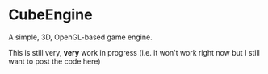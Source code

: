 # CubeEngine
A simple, 3D, OpenGL-based game engine.

This is still very, **very** work in progress (i.e. it won't work right now but I still want to post the code here)
